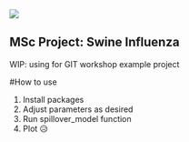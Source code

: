 <!-- badges: start -->
<img src="{https://img.shields.io/badge/R-276DC3?style=for-the-badge&logo=r&logoColor=white}" />
<!-- badges: end -->

## MSc Project: Swine Influenza
WIP: using for GIT workshop example project


#How to use
1. Install packages
2. Adjust parameters as desired
3. Run spillover_model function
4. Plot :disappointed_relieved:
